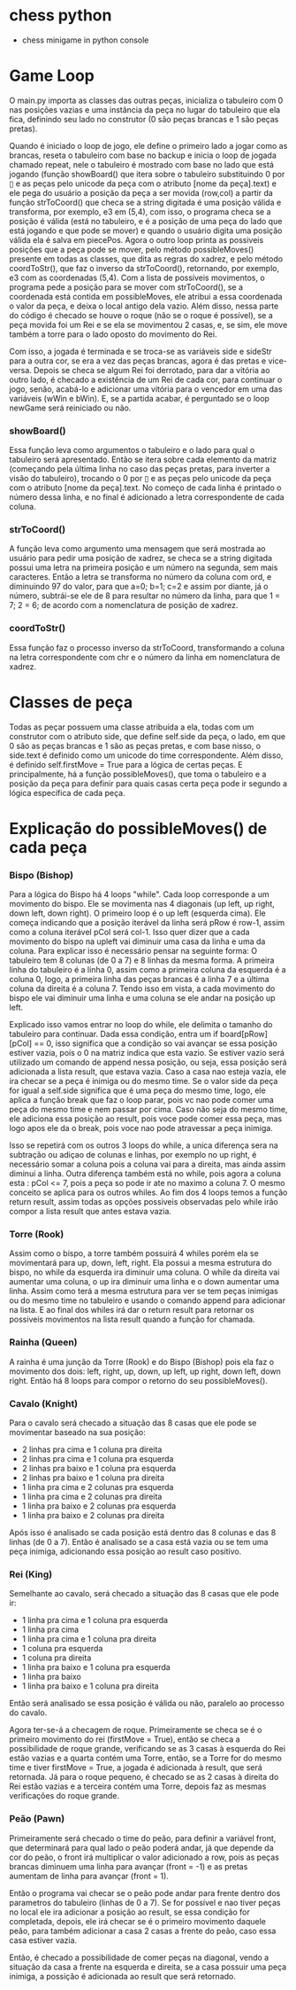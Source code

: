 # chess python

 - chess minigame in python console
 
# Game Loop
O main.py importa as classes das outras peças, inicializa o tabuleiro com 0 nas posições vazias e uma instância da peça no lugar do tabuleiro que ela fica, definindo seu lado no construtor (0 são peças brancas e 1 são peças pretas).

Quando é iniciado o loop de jogo, ele define o primeiro lado a jogar como as brancas, reseta o tabuleiro com base no backup e inicia o loop de jogada chamado repeat, nele o tabuleiro é mostrado com base no lado que está jogando (função showBoard() que itera sobre o tabuleiro substituindo 0 por ▯ e as peças pelo unicode da peça com o atributo [nome da peça].text) e ele pega do usuário a posição da peça a ser movida (row,col) a partir da função strToCoord() que checa se a string digitada é uma posição válida e transforma, por exemplo, e3 em (5,4), com isso, o programa checa se a posição é válida (está no tabuleiro, e é a posição de uma peça do lado que está jogando e que pode se mover) e quando o usuário digita uma posição válida ela é salva em piecePos. Agora o outro loop printa as possiveis posições que a peça pode se mover, pelo método possibleMoves() presente em todas as classes, que dita as regras do xadrez, e pelo método coordToStr(), que faz o inverso da strToCoord(), retornando, por exemplo, e3 com as coordenadas (5,4). Com a lista de possíveis movimentos, o programa pede a posição para se mover com strToCoord(), se a coordenada está contida em possibleMoves, ele atribui a essa coordenada o valor da peça, e deixa o local antigo dela vazio. Além disso, nessa parte do código é checado se houve o roque (não se o roque é possível), se a peça movida foi um Rei e se ela se movimentou 2 casas, e, se sim, ele move também a torre para o lado oposto do movimento do Rei.

Com isso, a jogada é terminada e se troca-se as variáveis side e sideStr para a outra cor, se era a vez das peças brancas, agora é das pretas e vice-versa. Depois se checa se algum Rei foi derrotado, para dar a vitória ao outro lado, é checado a existência de um Rei de cada cor, para continuar o jogo, senão, acabá-lo e adicionar uma vitória para o vencedor em uma das variáveis (wWin e bWin). E, se a partida acabar, é perguntado se o loop newGame será reiniciado ou não.

### showBoard()
Essa função leva como argumentos o tabuleiro e o lado para qual o tabuleiro será apresentado. Então se itera sobre cada elemento da matriz (começando pela última linha no caso das peças pretas, para inverter a visão do tabuleiro), trocando o 0 por ▯ e as peças pelo unicode da peça com o atributo [nome da peça].text. No começo de cada linha é printado o número dessa linha, e no final é adicionado a letra correspondente de cada coluna.

### strToCoord()
A função leva como argumento uma mensagem que será mostrada ao usuário para pedir uma posição de xadrez, se checa se a string digitada possui uma letra na primeira posição e um número na segunda, sem mais caracteres. Então a letra se transforma no número da coluna com ord, e diminuindo 97 do valor, para que a=0; b=1; c=2 e assim por diante, já o número, subtrái-se ele de 8 para resultar no número da linha, para que 1 = 7; 2 = 6; de acordo com a nomenclatura de posição de xadrez.


### coordToStr()
Essa função faz o processo inverso da strToCoord, transformando a coluna na letra correspondente com chr e o número da linha em nomenclatura de xadrez.

# Classes de peça
Todas as peçar possuem uma classe atribuída a ela, todas com um construtor com o atributo side, que define self.side da peça, o lado, em que 0 são as peças brancas e 1 são as peças pretas, e com base nisso, o side.text é definido como um unicode do time correspondente. Além disso, é definido self.firstMove = True para a lógica de certas peças. E principalmente, há a função possibleMoves(), que toma o tabuleiro e a posição da peça para definir para quais casas certa peça pode ir segundo a lógica específica de cada peça.

# Explicação do possibleMoves() de cada peça

### Bispo (Bishop)
Para a lógica do Bispo há 4 loops "while". Cada loop corresponde a um movimento do bispo. Ele se movimenta nas 4 diagonais (up left, up right, down left, down right). O primeiro loop é o up left (esquerda cima). Ele começa indicando que a posição iterável da linha será pRow é row-1, assim como a coluna iterável pCol será col-1. Isso quer dizer que a cada movimento do bispo na upleft vai diminuir uma casa da linha e uma da coluna. Para explicar isso é necessário pensar na seguinte forma: O tabuleiro tem 8 colunas (de 0 a 7) e 8 linhas da mesma forma. A primeira linha do tabuleiro é a linha 0, assim como a primeira coluna da esquerda é a coluna 0, logo, a primeira linha das peças brancas é a linha 7 e a última coluna da direita é a coluna 7. Tendo isso em vista, a cada movimento do bispo ele vai diminuir uma linha e uma coluna se ele andar na posição up left.

Explicado isso vamos entrar no loop do while, ele delimita o tamanho do tabuleiro para continuar. Dada essa condição, entra um if board[pRow][pCol] == 0, isso significa que a condição so vai avançar se essa posição estiver vazia, pois o 0 na matriz indica que esta vazio. Se estiver vazio será utilizado um comando de append nessa posição, ou seja, essa posição será adicionada a lista result, que estava vazia. Caso a casa nao esteja vazia, ele ira checar se a peça é inimiga ou do mesmo time. Se o valor side da peça for igual a self.side significa que é uma peça do mesmo time, logo, ele aplica a função break que faz o loop parar, pois vc nao pode comer uma peça do mesmo time e nem passar por cima. Caso não seja do mesmo time, ele adiciona essa posição ao result, pois voce pode comer essa peça, mas logo apos ele da o break, pois voce nao pode atravessar a peça inimiga.

Isso se repetirá com os outros 3 loops do while, a unica diferença sera na subtração ou adiçao de colunas e linhas, por exemplo no up right, é necessário somar a coluna pois a coluna vai para a direita, mas ainda assim diminui a linha. Outra diferença também está no while, pois agora a coluna esta : pCol <= 7, pois a peça so pode ir ate no maximo a coluna 7. O mesmo conceito se aplica para os outros whiles.
Ao fim dos 4 loops temos a função return result, assim todas as opções possiveis observadas pelo while irão compor a lista result que antes estava vazia.


### Torre (Rook)
Assim como o bispo, a torre também possuirá 4 whiles porém ela se movimentará para up, down, left, right. Ela possui a mesma estrutura do bispo, no while da esquerda ira diminuir uma coluna. O while da direita vai aumentar uma coluna, o up ira diminuir uma linha e o down aumentar uma linha. Assim como terá a mesma estrutura para ver se tem peças inimigas ou do mesmo time no tabuleiro e usando o comando append para adicionar na lista. E ao final dos whiles irá dar o return result para retornar os possiveis movimentos na lista result quando a função for chamada.


### Rainha (Queen)
A rainha é uma junção da Torre (Rook) e do Bispo (Bishop) pois ela faz o movimento dos dois: left, right, up, down, up left, up right, down left, down right. Então há 8 loops para compor o retorno do seu possibleMoves().


### Cavalo (Knight)
Para o cavalo será checado a situação das 8 casas que ele pode se movimentar baseado na sua posição:
- 2 linhas pra cima e 1 coluna pra direita
- 2 linhas pra cima e 1 coluna pra esquerda
- 2 linhas pra baixo e 1 coluna pra esquerda
- 2 linhas pra baixo e 1 coluna pra direita
- 1 linha pra cima e 2 colunas pra esquerda
- 1 linha pra cima e 2 colunas pra direita
- 1 linha pra baixo e 2 colunas pra esquerda
- 1 linha pra baixo e 2 colunas pra direita

Após isso é analisado se cada posição está dentro das 8 colunas e das 8 linhas (de 0 a 7). Então é analisado se a casa está vazia ou se tem uma peça inimiga, adicionando essa posição ao result caso positivo.


### Rei (King)
Semelhante ao cavalo, será checado a situação das 8 casas que ele pode ir:
- 1 linha pra cima e 1 coluna pra esquerda
- 1 linha pra cima
- 1 linha pra cima e 1 coluna pra direita
- 1 coluna pra esquerda
- 1 coluna pra direita
- 1 linha pra baixo e 1 coluna pra esquerda
- 1 linha pra baixo
- 1 linha pra baixo e 1 coluna pra direita

Então será analisado se essa posição é válida ou não, paralelo ao processo do cavalo.

Agora ter-se-á a checagem de roque. Primeiramente se checa se é o primeiro movimento do rei (firstMove = True), então se checa a possibilidade de roque grande, verificando se as 3 casas à esquerda do Rei estão vazias e a quarta contém uma Torre, então, se a Torre for do mesmo time e tiver firstMove = True, a jogada é adicionada à result, que será retornada. Já para o roque pequeno, é checado se as 2 casas à direita do Rei estão vazias e a terceira contém uma Torre, depois faz as mesmas verificações do roque grande.


### Peão (Pawn)
Primeiramente será checado o time do peão, para definir a variável front, que determinará para qual lado o peão poderá andar, já que depende da cor do peão, o front irá multiplicar o valor adicionado a row, pois as peças brancas diminuem uma linha para avançar (front = -1) e as pretas aumentam de linha para avançar (front = 1).

Então o programa vai checar se o peão pode andar para frente dentro dos parametros do tabuleiro (linhas de 0 a 7). Se for possível e nao tiver peças no local ele ira adicionar a posição ao result, se essa condição for completada, depois, ele irá checar se é o primeiro movimento daquele peão, para também adicionar a casa 2 casas a frente do peão, caso essa casa estiver vazia.

Então, é checado a possibilidade de comer peças na diagonal, vendo a situação da casa a frente na esquerda e direita, se a casa possuir uma peça inimiga, a possição é adicionada ao result que será retornado.
